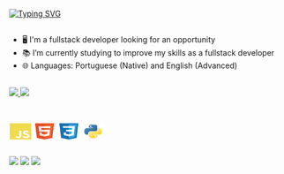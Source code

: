 <a href="https://git.io/typing-svg"><img src="https://readme-typing-svg.herokuapp.com?font=Fira+Code&pause=1000&width=435&lines=Hello!+My+name+is+Felipe+Reis!" alt="Typing SVG" /></a>
##


- 🖥️ I'm a fullstack developer looking for an opportunity 
- 📚 I’m currently studying to improve my skills as a fullstack developer 
- 🌐 Languages: Portuguese (Native) and English (Advanced)
##


<div>
  <a href="https://github.com/FelipeSking">
    <img height="140em" src="https://github-readme-stats.vercel.app/api?username=FelipeSking&layout=compact&langs_count=16&theme=shadow_blue"/>
  </a>
  <a href="https://github.com/FelipeSking">
    <img height="140em" src="https://github-readme-stats.vercel.app/api/top-langs/?username=FelipeSking&layout=compact&langs_count=16&theme=shadow_blue"/>
  </a>
</div>




  
  ##
<div style="display: inline_block"><br>
  <img align="center" alt="FelipeSking-Js" height="30" width="40" src="https://raw.githubusercontent.com/devicons/devicon/master/icons/javascript/javascript-plain.svg">
   <img align="center" alt="FelipeSking-HTML" height="30" width="40" src="https://raw.githubusercontent.com/devicons/devicon/master/icons/html5/html5-original.svg">
  <img align="center" alt="FelipeSking-CSS" height="30" width="40" src="https://raw.githubusercontent.com/devicons/devicon/master/icons/css3/css3-original.svg">
  <img align="center" alt="FelipeSking-Python" height="30" width="40" src="https://raw.githubusercontent.com/devicons/devicon/master/icons/python/python-original.svg">
 </div>
  
  ##
 
<div> 
   <a href="https://www.instagram.com/lipesreis/" target="_blank"><img src="https://img.shields.io/badge/-Instagram-%23E4405F?style=for-the-badge&logo=instagram&logoColor=white" target="_blank"></a>
 	  <a href = "mailto:felipesiqueirareis@gmail.com"><img src="https://img.shields.io/badge/-Gmail-%23333?style=for-the-badge&logo=gmail&logoColor=white" target="_blank"></a>
  <a href="https://www.linkedin.com/in/felipe-siqueira-dos-reis-88050864/" target="_blank"><img src="https://img.shields.io/badge/-LinkedIn-%230077B5?style=for-the-badge&logo=linkedin&logoColor=white" target="_blank"></a> 
  
</div>
